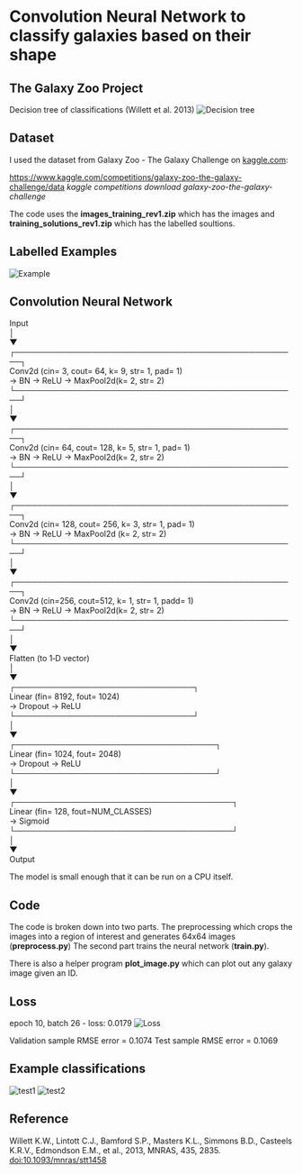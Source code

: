 # Convolution Neural Network to classify galaxies based on their shape

## The Galaxy Zoo Project
 Decision tree of classifications (Willett et al. 2013)
![Decision tree](https://github.com/matheenm/GalaxyClassification/blob/main/Images/Decision_tree.png)

## Dataset
I used the dataset from  Galaxy Zoo - The Galaxy Challenge on [kaggle.com](www.kaggle.com):

https://www.kaggle.com/competitions/galaxy-zoo-the-galaxy-challenge/data
*kaggle competitions download galaxy-zoo-the-galaxy-challenge*

The code uses the **images_training_rev1.zip** which has the images and **training_solutions_rev1.zip** which has the labelled soultions.

## Labelled Examples

![Example](https://github.com/matheenm/GalaxyClassification/blob/main/Images/Galaxy_Example.png)

## Convolution Neural Network
 Input<br />
  │<br />
  ▼<br />
  ┌───────────────────────────────────────────────────┐<br />
   Conv2d (cin= 3, cout= 64, k= 9, str= 1, pad= 1)   <br />
   → BN → ReLU → MaxPool2d(k= 2, str= 2)             <br />
  └───────────────────────────────────────────────────┘<br />
  │<br />
  ▼<br />
  ┌───────────────────────────────────────────────────┐<br />
   Conv2d (cin= 64, cout= 128, k= 5, str= 1, pad= 1) <br />
   → BN → ReLU → MaxPool2d(k= 2, str= 2)             <br />
  └───────────────────────────────────────────────────┘<br />
  │<br />
  ▼<br />
  ┌───────────────────────────────────────────────────┐<br />
   Conv2d (cin= 128, cout= 256, k= 3, str= 1, pad= 1)<br />
   → BN → ReLU → MaxPool2d (k= 2, str= 2)            <br />
  └───────────────────────────────────────────────────┘<br />
  │<br />
  ▼<br />
  ┌───────────────────────────────────────────────────┐<br />
   Conv2d (cin=256, cout=512, k= 1, str= 1, padd= 1) <br />
   → BN → ReLU → MaxPool2d(k= 2, str= 2)             <br />
  └───────────────────────────────────────────────────┘<br />
  │<br />
  ▼<br />
  Flatten (to 1‑D vector)<br />
  │<br />
  ▼<br />
  ┌────────────────────────────────┐<br />
   Linear (fin= 8192, fout= 1024) <br />
   → Dropout → ReLU 								      <br />
  └────────────────────────────────┘<br />
  │<br />
  ▼<br />
  ┌────────────────────────────────────┐<br />
   Linear (fin= 1024, fout= 2048)     <br />
   → Dropout → ReLU 			          		   <br />
  └────────────────────────────────────┘<br />
  │<br />
  ▼<br />
  ┌───────────────────────────────────────┐<br />
   Linear (fin= 128, fout=NUM_CLASSES)   <br />
   → Sigmoid      								               <br />
  └───────────────────────────────────────┘<br />
  │<br />
  ▼<br />
  Output<br />



The model is small enough that it can be run on a CPU itself. 

## Code
The code is broken down into two parts. The preprocessing which crops the images into a region of interest and generates 64x64 images (**preprocess.py**) 
The second part trains the neural network (**train.py**).

There is also a helper program **plot_image.py** which can plot out any galaxy image given an ID.
## Loss
epoch 10, batch 26 - loss: 0.0179
![Loss](https://github.com/matheenm/GalaxyClassification/blob/main/Images/training_loss.png)

Validation sample RMSE error =  0.1074
Test sample RMSE error =  0.1069

## Example classifications

![test1](https://github.com/matheenm/GalaxyClassification/blob/main/Images/test_1.png)
![test2](https://github.com/matheenm/GalaxyClassification/blob/main/Images/Test_2.png)

## Reference
Willett K.W., Lintott C.J., Bamford S.P., Masters K.L., Simmons B.D., Casteels K.R.V., Edmondson E.M., et al., 2013, MNRAS, 435, 2835. [doi:10.1093/mnras/stt1458](https://doi.org/10.1093/mnras/stt1458)
